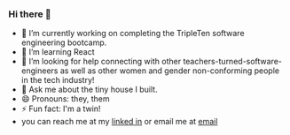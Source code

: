 ### Hi there 👋



- 🔭 I’m currently working on completing the TripleTen software engineering bootcamp. 
- 🌱 I’m learning React
- 🤔 I’m looking for help connecting with other teachers-turned-software-engineers as well as other women and gender non-conforming people in the tech industry! 
- 💬 Ask me about the tiny house I built. 
- 😄 Pronouns: they, them
- ⚡ Fun fact: I'm a twin!
- you can reach me at my [linked in](www.linkedin.com/in/annaeckman) or email me at [email](mailto:annaeckman@icloud.com)

